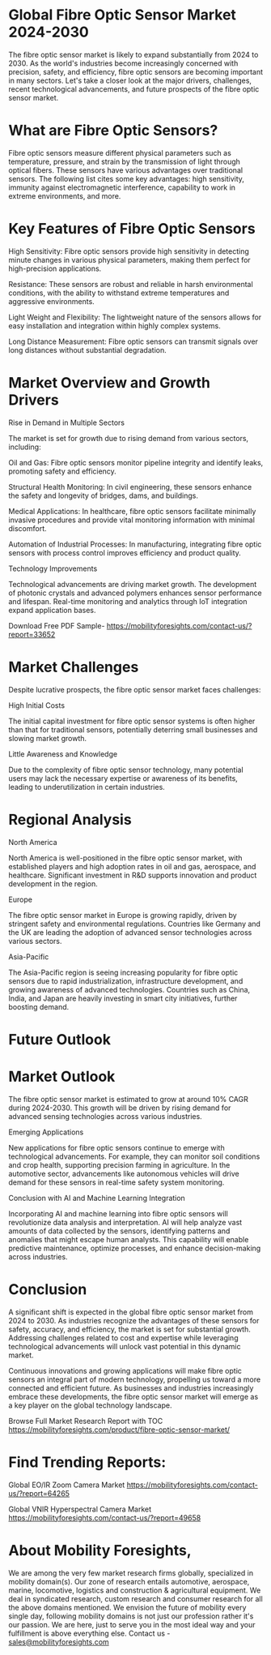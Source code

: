 # Global Fibre Optic Sensor Market 2024-2030

The fibre optic sensor market is likely to expand substantially from 2024 to 2030. As the world's industries become increasingly concerned with precision, safety, and efficiency, fibre optic sensors are becoming important in many sectors. Let's take a closer look at the major drivers, challenges, recent technological advancements, and future prospects of the fibre optic sensor market.

# What are Fibre Optic Sensors?

Fibre optic sensors measure different physical parameters such as temperature, pressure, and strain by the transmission of light through optical fibers. These sensors have various advantages over traditional sensors. The following list cites some key advantages: high sensitivity, immunity against electromagnetic interference, capability to work in extreme environments, and more.

# Key Features of Fibre Optic Sensors

High Sensitivity: Fibre optic sensors provide high sensitivity in detecting minute changes in various physical parameters, making them perfect for high-precision applications.

Resistance: These sensors are robust and reliable in harsh environmental conditions, with the ability to withstand extreme temperatures and aggressive environments.

Light Weight and Flexibility: The lightweight nature of the sensors allows for easy installation and integration within highly complex systems.

Long Distance Measurement: Fibre optic sensors can transmit signals over long distances without substantial degradation.

# Market Overview and Growth Drivers

Rise in Demand in Multiple Sectors

The market is set for growth due to rising demand from various sectors, including:

Oil and Gas: Fibre optic sensors monitor pipeline integrity and identify leaks, promoting safety and efficiency.

Structural Health Monitoring: In civil engineering, these sensors enhance the safety and longevity of bridges, dams, and buildings.

Medical Applications: In healthcare, fibre optic sensors facilitate minimally invasive procedures and provide vital monitoring information with minimal discomfort.

Automation of Industrial Processes: In manufacturing, integrating fibre optic sensors with process control improves efficiency and product quality.

Technology Improvements

Technological advancements are driving market growth. The development of photonic crystals and advanced polymers enhances sensor performance and lifespan. Real-time monitoring and analytics through IoT integration expand application bases.

Download Free PDF Sample- https://mobilityforesights.com/contact-us/?report=33652

# Market Challenges

Despite lucrative prospects, the fibre optic sensor market faces challenges:

High Initial Costs

The initial capital investment for fibre optic sensor systems is often higher than that for traditional sensors, potentially deterring small businesses and slowing market growth.

Little Awareness and Knowledge

Due to the complexity of fibre optic sensor technology, many potential users may lack the necessary expertise or awareness of its benefits, leading to underutilization in certain industries.

# Regional Analysis

North America

North America is well-positioned in the fibre optic sensor market, with established players and high adoption rates in oil and gas, aerospace, and healthcare. Significant investment in R&D supports innovation and product development in the region.

Europe

The fibre optic sensor market in Europe is growing rapidly, driven by stringent safety and environmental regulations. Countries like Germany and the UK are leading the adoption of advanced sensor technologies across various sectors.

Asia-Pacific

The Asia-Pacific region is seeing increasing popularity for fibre optic sensors due to rapid industrialization, infrastructure development, and growing awareness of advanced technologies. Countries such as China, India, and Japan are heavily investing in smart city initiatives, further boosting demand.

# Future Outlook

# Market Outlook

The fibre optic sensor market is estimated to grow at around 10% CAGR during 2024-2030. This growth will be driven by rising demand for advanced sensing technologies across various industries.

Emerging Applications

New applications for fibre optic sensors continue to emerge with technological advancements. For example, they can monitor soil conditions and crop health, supporting precision farming in agriculture. In the automotive sector, advancements like autonomous vehicles will drive demand for these sensors in real-time safety system monitoring.

Conclusion with AI and Machine Learning Integration

Incorporating AI and machine learning into fibre optic sensors will revolutionize data analysis and interpretation. AI will help analyze vast amounts of data collected by the sensors, identifying patterns and anomalies that might escape human analysts. This capability will enable predictive maintenance, optimize processes, and enhance decision-making across industries.

# Conclusion

A significant shift is expected in the global fibre optic sensor market from 2024 to 2030. As industries recognize the advantages of these sensors for safety, accuracy, and efficiency, the market is set for substantial growth. Addressing challenges related to cost and expertise while leveraging technological advancements will unlock vast potential in this dynamic market.

Continuous innovations and growing applications will make fibre optic sensors an integral part of modern technology, propelling us toward a more connected and efficient future. As businesses and industries increasingly embrace these developments, the fibre optic sensor market will emerge as a key player on the global technology landscape.

Browse Full Market Research Report with TOC https://mobilityforesights.com/product/fibre-optic-sensor-market/


# Find Trending Reports:

Global EO/IR Zoom Camera Market https://mobilityforesights.com/contact-us/?report=64265

Global VNIR Hyperspectral Camera Market https://mobilityforesights.com/contact-us/?report=49658


# About Mobility Foresights,
We are among the very few market research firms globally, specialized in mobility domain(s). Our zone of research entails automotive, aerospace, marine, locomotive, logistics and construction & agricultural equipment. We deal in syndicated research, custom research and consumer research for all the above domains mentioned.
We envision the future of mobility every single day, following mobility domains is not just our profession rather it's our passion. We are here, just to serve you in the most ideal way and your fulfillment is above everything else. Contact us -  sales@mobilityforesights.com
